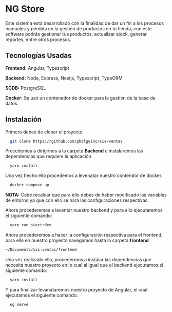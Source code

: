 # NG Store

Este sistema está desarrollado con la finalidad de dar un fin a los procesos manuales y pérdida en la gestión de productos en tu tienda, con este software podrás gestionar tus productos, actualizar stock, generar reportes, entre otros procesos.

## Tecnologías Usadas

**Frontend:** Angular, Typescript


**Backend:** Node, Express, Nestjs, Typescript, TypeORM

**SGDB:** PostgreSQL

**Docker:** Se usó un contenedor de docker para la gestión de la base de datos.



## Instalación

Primero debes de clonar el proyecto 

```bash
  git clone https://github.com/pholguinc/sis-ventas
```


Procedemos a dirigirnos a la carpeta **Backend** e instalaremos las dependencias que requiere la aplicación

```bash
  yarn install
```

Una vez hecho ello procedemos a levenatar nuestro contendor de docker.

```bash
  docker compose up
```

**NOTA:** Cabe recalcar que para ello debes de haber modificado las variables de entorno ya que con ello se hará las configuraciones respectivas.


Ahora procederemos a leventar nuestro backend y para ello ejecutaremos el siguiente comando:

```bash
  yarn run start:dev
```

Ahora procederemos a hacer la configuración respectiva para el frontend, para ello en nuestro proyecto navegamos hasta la carpeta **frontend**

```bash
~/Documents/sis-ventas/frontend
```

Una vez realizado ello, procedermos a instalar las dependencias que necesita nuestro proyecto en lo cual al igual que el backend ejecutamos el siguiente comando:

```bash
  yarn install
```

Y para finalizar levanataremos nuestro proyecto de Angular, el cual ejecutamos el siguiente comando:

```bash
  ng serve
```



